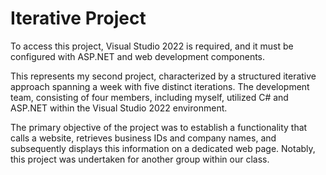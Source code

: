 # Iterative Project
To access this project, Visual Studio 2022 is required, and it must be configured with ASP.NET and web development components.

This represents my second project, characterized by a structured iterative approach spanning a week with five distinct iterations. The development team, consisting of four members, including myself, utilized C# and ASP.NET within the Visual Studio 2022 environment.

The primary objective of the project was to establish a functionality that calls a website, retrieves business IDs and company names, and subsequently displays this information on a dedicated web page. Notably, this project was undertaken for another group within our class.
